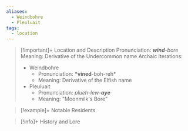 ```yaml
---
aliases:
  - Weindbohre
  - Pleuluait
tags:
  - location
---
```

>[!important]+ Location and Description
>Pronunciation: *__wind__-bore*
>Meaning: Derivative of the Undercommon name
>Archaic Iterations:
>- Weindbohre
>	- Pronunciation: __*vined__-boh-reh*
>	- Meaning: Derivative of the Elfish name
>- Pleuluait
>	- Pronunciation: *plueh-lew-__aye__*
>	- Meaning: "Moonmilk's Bore"

> [!example]+ Notable Residents

> [!info]+ History and Lore

